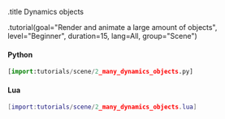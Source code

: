 .title Dynamics objects

.tutorial(goal="Render and animate a large amount of objects", level="Beginner", duration=15, lang=All, group="Scene")

#### Python

```python
[import:tutorials/scene/2_many_dynamics_objects.py]
```

#### Lua

```lua
[import:tutorials/scene/2_many_dynamics_objects.lua]
```
